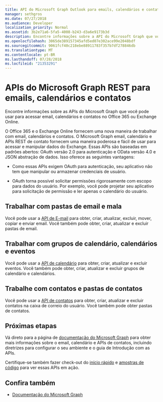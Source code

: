 ```yaml
---
title: API do Microsoft Graph Outlook para emails, calendários e contatos
manager: sethgros
ms.date: 07/27/2018
ms.audience: Developer
localization_priority: Normal
ms.assetid: 3b2e71a6-5fa5-4008-b243-d3a6e9173b3d
description: Encontre informações sobre a API do Microsoft Graph que você pode usar para acessar email, calendários e contatos no Office 365 ou Exchange Online.
ms.openlocfilehash: 3065de389157345afd5ed07e302ace99e2048bdf
ms.sourcegitcommit: 9061fcf40c218ebe88911783f357b7df278846db
ms.translationtype: MT
ms.contentlocale: pt-BR
ms.lasthandoff: 07/28/2018
ms.locfileid: "21353291"
---
```

# <a name="microsoft-graph-rest-apis-for-mail-calendars-and-contacts"></a>APIs do Microsoft Graph REST para emails, calendários e contatos

Encontre informações sobre as APIs do Microsoft Graph que você pode usar para acessar email, calendários e contatos no Office 365 ou Exchange Online.

O Office 365 e o Exchange Online fornecem uma nova maneira de trabalhar com email, calendários e contatos. O Microsoft Graph email, calendário e APIs REST de contato fornecem uma maneira poderosa e fácil de usar para acessar e manipular dados do Exchange. Essas APIs são baseadas em padrões abertos: OAuth versão 2.0 para autenticação e OData versão 4.0 e JSON abstração de dados. Isso oferece as seguintes vantagens:

- Como essas APIs exigem OAuth para autenticação, seu aplicativo não tem que manipular ou armazenar credenciais de usuário.

- OAuth torna possível solicitar permissões rigorosamente com escopo para dados do usuário. Por exemplo, você pode projetar seu aplicativo para solicitação de permissão e ler apenas o calendário do usuário.

## <a name="work-with-email-and-mail-folders"></a>Trabalhar com pastas de email e mala

Você pode usar a [API de E-mail](https://developer.microsoft.com/graph/docs/concepts/outlook-mail-concept-overview) para obter, criar, atualizar, excluir, mover, copiar e enviar email. Você também pode obter, criar, atualizar e excluir pastas de email. 
  
## <a name="work-with-events-calendars-and-calendar-groups"></a>Trabalhar com grupos de calendário, calendários e eventos

Você pode usar a [API de calendário](https://developer.microsoft.com/graph/docs/concepts/outlook-calendar-concept-overview) para obter, criar, atualizar e excluir eventos. Você também pode obter, criar, atualizar e excluir grupos de calendário e calendários. 
  
## <a name="work-with-contacts-and-contact-folders"></a>Trabalhe com contatos e pastas de contatos

Você pode usar a [API de contatos](https://developer.microsoft.com/graph/docs/concepts/outlook-contacts-concept-overview) para obter, criar, atualizar e excluir contatos na caixa de correio do usuário. Você também pode obter pastas de contatos. 
  
## <a name="next-steps"></a>Próximas etapas

Vá direto para a página de [documentação do Microsoft Graph](https://developer.microsoft.com/graph/docs/concepts/overview) para obter mais informações sobre o email, calendário e APIs de contatos, incluindo diretrizes para configurar o seu ambiente e o guia de Introdução com as APIs. 

Certifique-se também fazer check-out do [início rápido](https://developer.microsoft.com/graph/quick-start) e [amostras de código](https://developer.microsoft.com/office/gallery/?filterBy=Samples,Microsoft%20Graph) para ver essas APIs em ação. 
  
## <a name="see-also"></a>Confira também

- [Documentação do Microsoft Graph](https://developer.microsoft.com/graph/docs/concepts/overview)   

